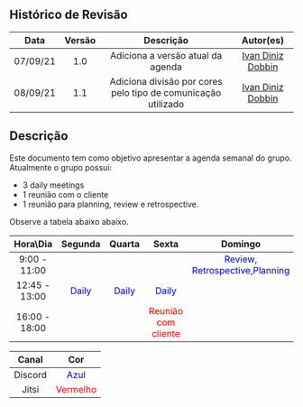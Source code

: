 ## Histórico de Revisão
| Data | Versão | Descrição | Autor(es)|
|:----:|:------:|:---------:|:--------:|
| 07/09/21 | 1.0 |  Adiciona a versão atual da agenda | [Ivan Diniz Dobbin](https://github.com/darmsDD) |
| 08/09/21 | 1.1 |  Adiciona divisão por cores pelo tipo de comunicação utilizado | [Ivan Diniz Dobbin](https://github.com/darmsDD) |


## Descrição
Este documento tem como objetivo apresentar a agenda semanal do grupo.
Atualmente o grupo possui:

- 3 daily meetings
- 1 reunião com o cliente
- 1 reunião para planning, review e retrospective.

Observe a tabela abaixo abaixo.

Hora\Dia| Segunda | Quarta | Sexta | Domingo |
|:-------------:| :-------:|:-------:|:-------:|:-------:|
| 9:00 - 11:00 | ||| <span style="color:blue">Review, Retrospective,Planning </span> |
| 12:45 - 13:00 | <span style="color:blue">Daily</span>|<span style="color:blue">Daily</span>|<span style="color:blue">Daily</span>||
| 16:00 - 18:00 | ||<span style="color:red">Reunião com cliente</span>||

Canal | Cor|
|:------:|:---------------------:|
|Discord |<span style="color:blue">Azul</span> |
|Jitsi   |  <span style="color:red">Vermelho</span> |


